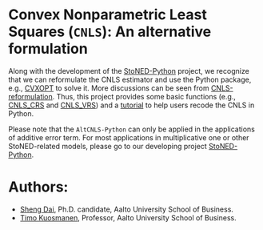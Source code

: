 # Convex Nonparametric Least Squares (`CNLS`): An alternative formulation

Along with the development of the [StoNED-Python](https://github.com/ds2010/StoNED-Python) project, we recognize that we can reformulate the CNLS estimator and use the Python package, e.g., [CVXOPT](https://cvxopt.org/) to solve it. More discussions can be seen from [CNLS-reformulation](https://github.com/ds2010/AltCNLS-Python/blob/master/CNLS-reformulation.ipynb). Thus, this project provides some basic functions (e.g., [CNLS_CRS](https://github.com/ds2010/AltCNLS-Python/blob/master/Python/CNLS_CRS.py) and [CNLS_VRS](https://github.com/ds2010/AltCNLS-Python/blob/master/Python/CNLS_VRS.py)) and a [tutorial](https://github.com/ds2010/AltCNLS-Python/blob/master/CNLS-VRS.ipynb) to help users recode the CNLS in Python. 

Please note that the `AltCNLS-Python` can only be applied in the applications of additive error term. For most applications in multiplicative one or other StoNED-related models, please go to our developing project [StoNED-Python](https://github.com/ds2010/StoNED-Python).


# Authors:
  
  + [Sheng Dai](https://www.researchgate.net/profile/Sheng_Dai8), Ph.D. candidate, Aalto University School of Business.
  + [Timo Kuosmanen](https://people.aalto.fi/timo.kuosmanen), Professor, Aalto University School of Business.
